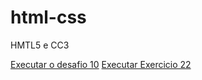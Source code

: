 # html-css
HMTL5 e CC3 

<a href="https://mauro0mau.github.io/html-css/desafios/d010/android.html">Executar o desafio 10</a>
<a href="https://mauro0mau.github.io/html-css/exercicios/ex022/fundo006.html">Executar Exercicio 22 </a>
